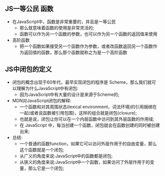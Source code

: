 ## JS一等公民 函数
+ 在JavaScript中，函数是非常重要的，并且是一等公民
    - 那么就意味着函数的使用是非常灵活的;
    - 函数可以作为另一个函数的参数，也可以作为另一个函数的返回值来使用
+ 高阶函数
    - 把一个函数如果接受另一个函数作为参数，或者改函数返回另一个函数作为返回值的函数，那么那个函数就称之为是一个高阶函数
## JS中闭包的定义
+ 闭包的概念出现于60年代，最早实现闭包的程序是 Scheme，那么我们就可以理解为什么JavaScript中有闭包:
    - 因为JavaScript中有大量的设计是来源于Scheme的;
+ MDN对JavaScript闭包的解释:
    - 一个函数和对其周围状态(lexical environment，词法环境)的引用捆绑在一起(或者说函数被引用包围)，这样的组合就是闭包(closure);
    - 也就是说，闭包让你可以在一个内层函数中访问到其外层函数的作用域;
    - 在 JavaScript 中，每当创建一个函数，闭包就会在函数创建的同时被创建出来;
+ 总结:
    - 一个普通的函数function，如果它可以访问外层作用于的自由变量，那么这个函数就是一个闭包;
    - 从广义的角度来说:JavaScript中的函数都是闭包;
    - 从狭义的角度来说:JavaScript中一个函数，如果访问了外层作用于的变量，那么它是一个闭包;